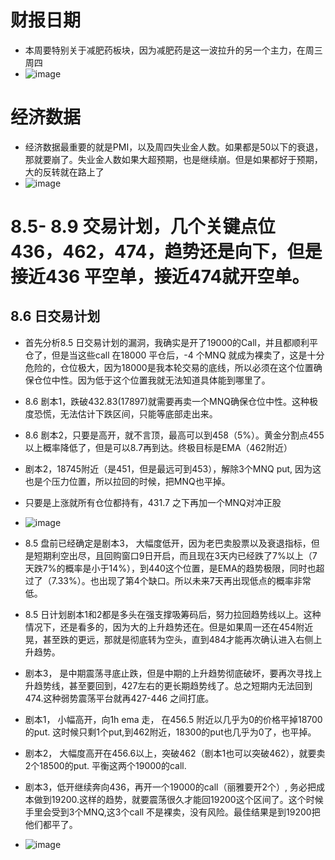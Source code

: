 # 财报日期
* 本周要特别关于减肥药板块，因为减肥药是这一波拉升的另一个主力，在周三周四
* ![image](https://github.com/user-attachments/assets/8e1cf0e7-f84e-4067-a24a-991af9718d24)


# 经济数据
* 经济数据最重要的就是PMI，以及周四失业金人数。如果都是50以下的衰退，那就要崩了。失业金人数如果大超预期，也是继续崩。但是如果都好于预期，大的反转就在路上了
* ![image](https://github.com/user-attachments/assets/a0ab7845-2e5c-42fd-8eb7-e0f06a5076bc)

# 8.5- 8.9 交易计划，几个关键点位436，462，474，趋势还是向下，但是接近436 平空单，接近474就开空单。
## 8.6 日交易计划
* 首先分析8.5 日交易计划的漏洞，我确实是开了19000的Call，并且都顺利平仓了，但是当这些call 在18000 平仓后，-4 个MNQ 就成为裸卖了，这是十分危险的，仓位极大，因为18000是我本轮交易的底线，所以必须在这个位置确保仓位中性。因为低于这个位置我就无法知道具体能到哪里了。
* 8.6 剧本1，跌破432.83(17897)就需要再卖一个MNQ确保仓位中性。这种极度恐慌，无法估计下跌区间，只能等底部走出来。
* 8.6 剧本2，只要是高开，就不言顶，最高可以到458（5%）。黄金分割点455以上概率降低了，但是可以8.7再到达。终极目标是EMA（462附近）
* 剧本2，18745附近（是451，但是最远可到453），解除3个MNQ put, 因为这也是个压力位置，所以拉回的时候，把MNQ也平掉。
* 只要是上涨就所有仓位都持有，431.7 之下再加一个MNQ对冲正股
* ![image](https://github.com/user-attachments/assets/93da5c3e-2bed-4ab3-aead-a7a365131144)


* 8.5 盘前已经确定是剧本3， 大幅度低开，因为老巴卖股票以及衰退指标，但是短期利空出尽，且回购窗口9日开启，而且现在3天内已经跌了7%以上（7天跌7%的概率是小于14%），到440这个位置，是EMA的趋势极限，同时也超过了（7.33%）。也出现了第4个缺口。所以未来7天再出现低点的概率非常低。
* 8.5 日计划剧本1和2都是多头在强支撑吸筹码后，努力拉回趋势线以上。这种情况下，还是看多的，因为大的上升趋势还在。但是如果周一还在454附近晃，甚至跌的更远，那就是彻底转为空头，直到484才能再次确认进入右侧上升趋势。
* 剧本3， 是中期震荡寻底止跌，但是中期的上升趋势彻底破坏，要再次寻找上升趋势线，甚至要回到，427左右的更长期趋势线了。总之短期内无法回到474.这种弱势震荡平台就再427-446 之间打底。
* 剧本1， 小幅高开，向1h ema 走， 在456.5 附近以几乎为0的价格平掉18700 的put. 这时候只剩1个put,到462附近，18300的put也几乎为0了，也平掉。
* 剧本2， 大幅度高开在456.6以上，突破462（剧本1也可以突破462），就要卖2个18500的put. 平衡这两个19000的call.
* 剧本3，低开继续奔向436，再开一个19000的call（丽雅要开2个）, 务必把成本做到19200.这样的趋势，就要震荡很久才能回19200这个区间了。这个时候手里会受到3个MNQ,这3个call 不是裸卖，没有风险。最佳结果是到19200把他们都平了。
* ![image](https://github.com/user-attachments/assets/9a5f14ee-90e8-4fd1-ae36-3eaf9dd06d6c)


